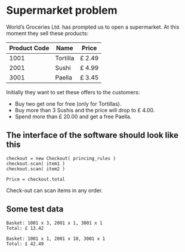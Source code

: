 # Supermarket problem

World’s Groceries Ltd. has prompted us to open a supermarket. At this moment they sell these products:

Product Code | Name | Price
--- | --- | ---
1001 | Tortilla | £ 2.49 
2001 | Sushi | £ 4.99
3001 | Paella | £ 3.45

Initially they want to set these offers to the customers:

* Buy two get one for free (only for Tortillas).
* Buy more than 3 Sushis and the price will drop to £ 4.00.
* Spend more than £ 20.00 and get a free Paella.


## The interface of the software should look like this

```
checkout = new Checkout( princing_rules )
checkout.scan( item1 )
checkout.scan( item2 )

Price = checkout.total
```

Check-out can scan items in any order.


## Some test data

```
Basket: 1001 x 3, 2001 x 1, 3001 x 1
Total: £ 13.42
```

```
Basket: 1001 x 1, 2001 x 10, 3001 x 1
Total: £ 42.49
```